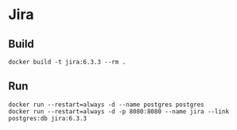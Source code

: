 # Jira

## Build

```
docker build -t jira:6.3.3 --rm .
```

## Run

```
docker run --restart=always -d --name postgres postgres
docker run --restart=always -d -p 8080:8080 --name jira --link postgres:db jira:6.3.3
```
